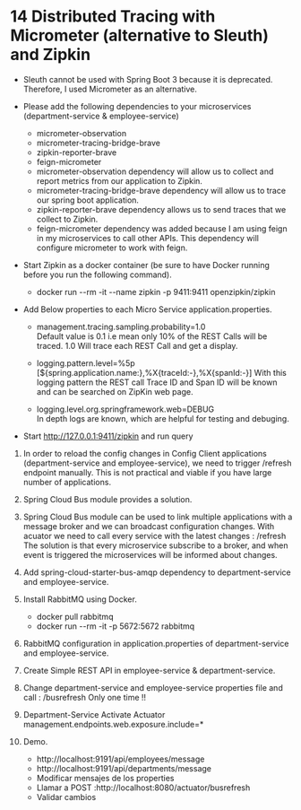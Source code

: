 # 14 Distributed Tracing with Micrometer (alternative to Sleuth) and Zipkin

- Sleuth cannot be used with Spring Boot 3 because it is deprecated. 
  Therefore, I used Micrometer as an alternative.
- Please add the following dependencies to your microservices (department-service & employee-service)
  - micrometer-observation
  - micrometer-tracing-bridge-brave
  - zipkin-reporter-brave</artifactId>
  - feign-micrometer
  - micrometer-observation dependency will allow us to collect and report metrics from our application to Zipkin.
  - micrometer-tracing-bridge-brave dependency will allow us to trace our spring boot application.
  - zipkin-reporter-brave dependency allows us to send traces that we collect to Zipkin.
  - feign-micrometer dependency was added because I am using feign in my microservices to call other APIs. 
    This dependency will configure micrometer to work with feign.

- Start Zipkin as a docker container (be sure to have Docker running before you run the following command).
  - docker run --rm -it --name zipkin -p 9411:9411 openzipkin/zipkin


- Add Below properties to each Micro Service application.properties.
  - management.tracing.sampling.probability=1.0   
    Default value is 0.1 i.e mean only 10% of the REST Calls will be traced. 
    1.0 Will trace each REST Call and get a display.

  - logging.pattern.level=%5p [${spring.application.name:},%X{traceId:-},%X{spanId:-}]
    With this logging pattern the REST call Trace ID and Span ID will be known and can be searched on ZipKin web page.

  - logging.level.org.springframework.web=DEBUG  
    In depth logs are known, which are helpful for testing and debuging.

- Start http://127.0.0.1:9411/zipkin and run query


01. In order to reload the config changes in Config Client applications (department-service and employee-service),
    we need to trigger /refresh endpoint manually. This is not practical and viable if you have large number of applications.
02. Spring Cloud Bus module provides a solution.
03. Spring Cloud Bus module can be used to link multiple applications with a message broker and
    we can broadcast configuration changes.
    With acuator we need to call every service with the latest changes  : /refresh
    The solution is that every microservice subscribe to a broker, and when event is triggered
    the microservices will be informed about changes.

04. Add spring-cloud-starter-bus-amqp dependency to department-service and employee-service.
05. Install RabbitMQ using Docker.
    - docker pull rabbitmq
    - docker run --rm -it -p 5672:5672 rabbitmq
06. RabbitMQ configuration in application.properties of department-service and employee-service.
07. Create Simple REST API in employee-service & department-service.
08. Change department-service and employee-service properties file and call : /busrefresh
    Only one time !!
09. Department-Service Activate Actuator
    management.endpoints.web.exposure.include=*
09. Demo.
    - http://localhost:9191/api/employees/message
    - http://localhost:9191/api/departments/message
    - Modificar mensajes de los properties
    - Llamar a POST :http://localhost:8080/actuator/busrefresh
    - Validar cambios



